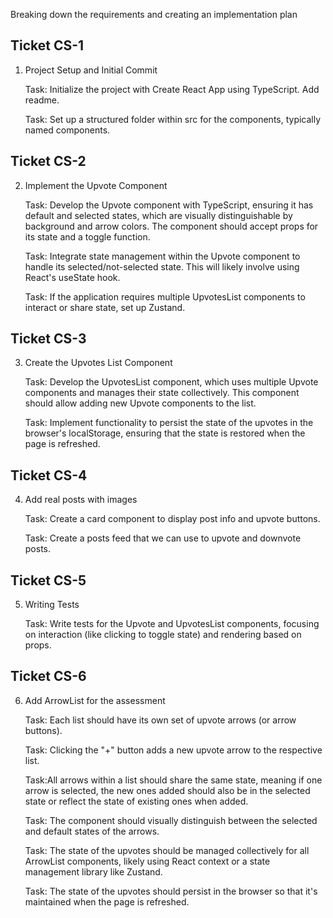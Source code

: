 Breaking down the requirements and creating an implementation plan

## Ticket CS-1
1. Project Setup and Initial Commit

    Task: Initialize the project with Create React App using TypeScript. Add readme.

    Task: Set up a structured folder within src for the components, typically named components.

## Ticket CS-2
2. Implement the Upvote Component

    Task: Develop the Upvote component with TypeScript, ensuring it has default and selected states, which are visually distinguishable by background and arrow colors. The component should accept props for its state and a toggle function.

    Task: Integrate state management within the Upvote component to handle its selected/not-selected state. This will likely involve using React's useState hook.

    Task: If the application requires multiple UpvotesList components to interact or share state, set up Zustand.

## Ticket CS-3
3. Create the Upvotes List Component

    Task: Develop the UpvotesList component, which uses multiple Upvote components and manages their state collectively. This component should allow adding new Upvote components to the list.

    Task: Implement functionality to persist the state of the upvotes in the browser's localStorage, ensuring that the state is restored when the page is refreshed.

## Ticket CS-4
4. Add real posts with images

    Task: Create a card component to display post info and upvote buttons.

    Task: Create a posts feed that we can use to upvote and downvote posts.

## Ticket CS-5
5. Writing Tests

    Task: Write tests for the Upvote and UpvotesList components, focusing on interaction (like clicking to toggle state) and rendering based on props.

## Ticket CS-6
6. Add ArrowList for the assessment

    Task: Each list should have its own set of upvote arrows (or arrow buttons).
    
    Task: Clicking the "+" button adds a new upvote arrow to the respective list.
    
    Task:All arrows within a list should share the same state, meaning if one arrow is selected, the new ones added should also be in the selected state or reflect the state of existing ones when added.
    
    Task: The component should visually distinguish between the selected and default states of the arrows.
    
    Task: The state of the upvotes should be managed collectively for all ArrowList components, likely using React context or a state management library like Zustand.
    
    Task: The state of the upvotes should persist in the browser so that it's maintained when the page is refreshed.


